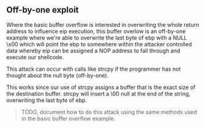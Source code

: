 ## Off-by-one exploit

Where the basic buffer overflow is interested in overwriting 
the whole return address to influence eip execution, this 
buffer overlow is an off-by-one example where we're able to 
overwrite the last byte of ebp with a NULL \x00 which will 
point the ebp to somewhere within the attacker controlled data 
whereby eip can be assigned a NOP address to fall through and 
execute our shellcode.

This attack can occur with calls like strcpy if the programmer
has not thought about the null byte (off-by-one).

This works since our use of strcpy assigns a buffer that is the
exact size of the destination buffer. strcpy will insert a \00
null at the end of the string, overwriting the last byte of ebp.

> TODO, document how to do this attack using the same methods
used in the basic buffer overflow example.

